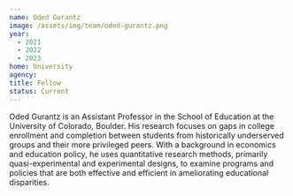 ```yaml
---
name: Oded Gurantz
image: /assets/img/team/oded-gurantz.png
year:
  - 2021
  - 2022
  - 2023
home: University
agency:
title: Fellow
status: Current
---
```

Oded Gurantz is an Assistant Professor in the School of Education at the University of Colorado, Boulder. His research focuses on gaps in college enrollment and completion between students from historically underserved groups and their more privileged peers. With a background in economics and education policy, he uses quantitative research methods, primarily quasi-experimental and experimental designs, to examine programs and policies that are both effective and efficient in ameliorating educational disparities.
